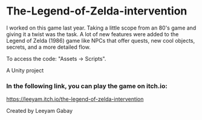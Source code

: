 # The-Legend-of-Zelda-intervention
 I worked on this game last year. Taking a little scope from an 80's game and giving it a twist was the task. A lot of new features were added to the Legend of Zelda (1986) game like NPCs that offer quests, new cool objects, secrets, and a more detailed flow.

To access the code: "Assets -> Scripts".

A Unity project 

### In the following link, you can play the game on itch.io:
https://leeyam.itch.io/the-legend-of-zelda-intervention

Created by Leeyam Gabay
